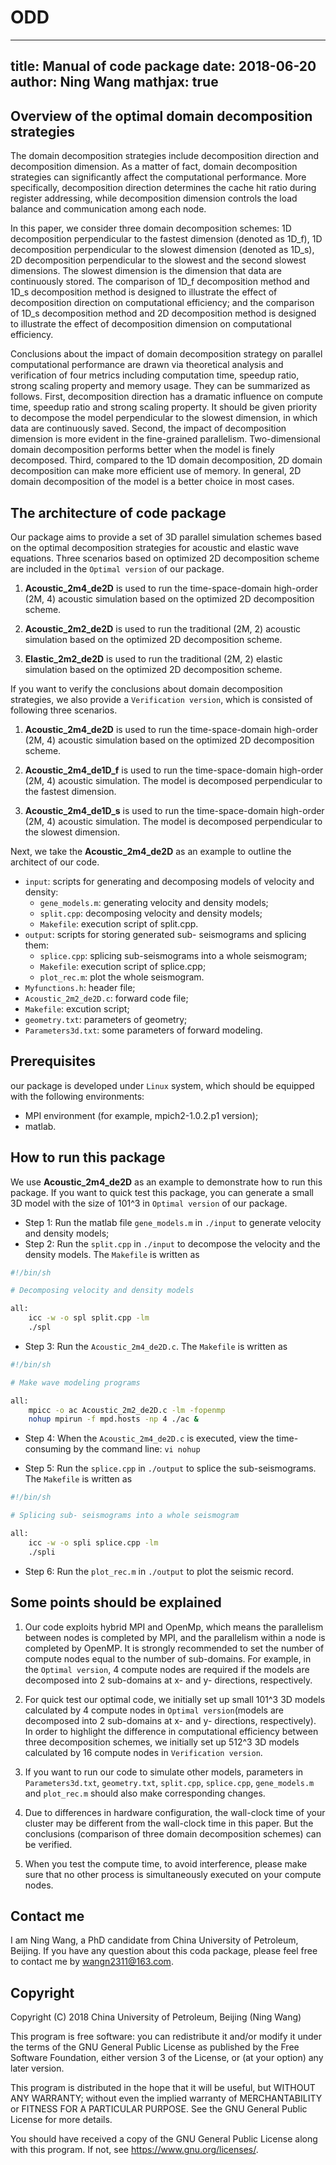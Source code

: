 # ODD
---
title: Manual of code package
date: 2018-06-20
author: Ning Wang
mathjax: true
---


## Overview of the optimal domain decomposition strategies

The domain decomposition strategies include decomposition direction and decomposition dimension. As a matter of fact, domain decomposition strategies can significantly affect the computational performance. More specifically, decomposition direction determines the cache hit ratio during register addressing, while decomposition dimension controls the load balance and communication among each node.

In this paper, we consider three domain decomposition schemes: 1D decomposition perpendicular to the fastest dimension (denoted as 1D_f), 1D decomposition perpendicular to the slowest dimension (denoted as 1D_s), 2D decomposition perpendicular to the slowest and the second slowest dimensions. The slowest dimension is the dimension that data are continuously stored. The comparison of 1D_f decomposition method and 1D_s decomposition method is designed to illustrate the effect of decomposition direction on computational efficiency; and the comparison of 1D_s decomposition method and 2D decomposition method is designed to illustrate the effect of decomposition dimension on computational efficiency.

Conclusions about the impact of domain decomposition strategy on parallel computational performance are drawn via theoretical analysis and verification of four metrics including computation time, speedup ratio, strong scaling property and memory usage. They can be summarized as follows. First, decomposition direction has a dramatic influence on compute time, speedup ratio and strong scaling property. It should be given priority to decompose the model perpendicular to the slowest dimension, in which data are continuously saved. Second, the impact of decomposition dimension is more evident in the fine-grained parallelism. Two-dimensional domain decomposition performs better when the model is finely decomposed. Third, compared to the 1D domain decomposition, 2D domain decomposition can make more efficient use of memory. In general, 2D domain decomposition of the model is a better choice in most cases.

## The architecture of code package 

Our package aims to provide a set of 3D parallel simulation schemes based on the optimal decomposition strategies for acoustic and elastic wave equations. Three scenarios based on optimized 2D decomposition scheme are included in the `Optimal version` of our package.

1. **Acoustic_2m4_de2D** is used to run the time-space-domain high-order (2M, 4) acoustic simulation based on the optimized 2D decomposition scheme. 
   
2. **Acoustic_2m2_de2D** is used to run the traditional (2M, 2) acoustic simulation based on the optimized 2D decomposition scheme.
   
3. **Elastic_2m2_de2D** is used to run the traditional (2M, 2) elastic simulation based on the optimized 2D decomposition scheme.

If you want to verify the conclusions about domain decomposition strategies, we also provide a `Verification version`, which is consisted of following three scenarios.  

1. **Acoustic_2m4_de2D** is used to run the time-space-domain high-order (2M, 4) acoustic simulation based on the optimized 2D decomposition scheme.

2. **Acoustic_2m4_de1D_f** is used to run the time-space-domain high-order (2M, 4) acoustic simulation. The model is decomposed perpendicular to the fastest dimension. 

3. **Acoustic_2m4_de1D_s** is used to run the time-space-domain high-order (2M, 4) acoustic simulation. The model is decomposed perpendicular to the slowest dimension.

Next, we take the **Acoustic_2m4_de2D** as an example to outline the architect of our code. 

-   `input`: scripts for generating and decomposing models of velocity and density:
    - `gene_models.m`: generating velocity and density models;
    - `split.cpp`: decomposing velocity and density models;
    - `Makefile`: execution script of split.cpp.
-   `output`: scripts for storing generated sub- seismograms and splicing them:
    - `splice.cpp`: splicing sub-seismograms into a whole seismogram;
    - `Makefile`: execution script of splice.cpp;
    - `plot_rec.m`: plot the whole seismogram.
-   `Myfunctions.h`: header file;
-   `Acoustic_2m2_de2D.c`: forward code file;
-   `Makefile`: excution script;
-   `geometry.txt`: parameters of geometry;
-   `Parameters3d.txt`: some parameters of forward modeling.

## Prerequisites

our package is developed under `Linux` system, which should be equipped with the following environments:

- MPI environment (for example, mpich2-1.0.2.p1 version);
- matlab.

## How to run this package

We use **Acoustic_2m4_de2D** as an example to demonstrate how to run this package. If you want to quick test this package, you can generate a small 3D model with the size of 101^3 in `Optimal version` of our package. 

- Step 1: Run the matlab file `gene_models.m` in `./input` to generate velocity and density models;
- Step 2: Run the `split.cpp` in `./input` to decompose the velocity and the density models. The `Makefile` is written as  
``` bash
#!/bin/sh

# Decomposing velocity and density models

all:
	icc -w -o spl split.cpp -lm
	./spl
```
- Step 3: Run the `Acoustic_2m4_de2D.c`. The `Makefile` is written as
``` bash
#!/bin/sh

# Make wave modeling programs

all:
	mpicc -o ac Acoustic_2m2_de2D.c -lm -fopenmp
	nohup mpirun -f mpd.hosts -np 4 ./ac &
```
- Step 4: When the `Acoustic_2m4_de2D.c` is executed, view the time-consuming by the command line: `vi nohup`

- Step 5: Run the `splice.cpp` in `./output` to splice the sub-seismograms. The `Makefile` is written as  
``` bash
#!/bin/sh

# Splicing sub- seismograms into a whole seismogram

all:
	icc -w -o spli splice.cpp -lm
	./spli
```
- Step 6: Run the `plot_rec.m` in `./output` to plot the seismic record.

## Some points should be explained

1. Our code exploits hybrid MPI and OpenMp, which means the parallelism between nodes is completed by MPI, and the parallelism within a node is completed by OpenMP. It is strongly recommended to set the number of compute nodes equal to the number of sub-domains. For example, in the `Optimal version`, 4 compute nodes are required if the models are decomposed into 2 sub-domains at x- and y- directions, respectively.

2. For quick test our optimal code, we initially set up small 101^3 3D models calculated by 4 compute nodes in `Optimal version`(models are decomposed into 2 sub-domains at x- and y- directions, respectively). In order to highlight the difference in computational efficiency between three decomposition schemes, we initially set up 512^3 3D models calculated by 16 compute nodes in `Verification version`.

3. If you want to run our code to simulate other models, parameters in `Parameters3d.txt`, `geometry.txt`, `split.cpp`, `splice.cpp`, `gene_models.m` and `plot_rec.m` should also make corresponding changes.


4. Due to differences in hardware configuration, the wall-clock time of your cluster may be different from the wall-clock time in this paper. But the conclusions (comparison of three domain decomposition schemes) can be verified.

5. When you test the compute time, to avoid interference, please make sure that no other process is simultaneously executed on your compute nodes.

## Contact me

I am Ning Wang, a PhD candidate from China University of Petroleum, Beijing. If you have any question about this coda package, please feel free to contact me by wangn2311@163.com.

## Copyright

 
Copyright (C) 2018  China University of Petroleum, Beijing (Ning Wang)

This program is free software: you can redistribute it and/or modify
it under the terms of the GNU General Public License as published by
the Free Software Foundation, either version 3 of the License, or
(at your option) any later version.

This program is distributed in the hope that it will be useful,
but WITHOUT ANY WARRANTY; without even the implied warranty of
MERCHANTABILITY or FITNESS FOR A PARTICULAR PURPOSE.  See the
GNU General Public License for more details.

You should have received a copy of the GNU General Public License
along with this program.  If not, see <https://www.gnu.org/licenses/>.
